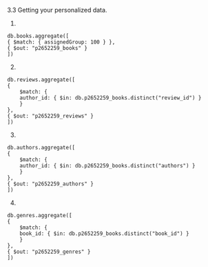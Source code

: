 3.3 Getting your personalized data. 


1. 

    db.books.aggregate([
    { $match: { assignedGroup: 100 } },
    { $out: "p2652259_books" }
    ])


<!-- 2. db.p2652259_books.aggregate([
  { $lookup: {
      from: "reviews",
      localField: "book_id",
      foreignField: "book_id",
      as: "reviews"
  } },
  { $unwind: "$reviews" },
  { $project: { _id: 0 } }, 
  { $out: "p2652259_reviews" }
]) -->


2. 

    db.reviews.aggregate([
    {
        $match: {
        author_id: { $in: db.p2652259_books.distinct("review_id") }
        }
    },
    { $out: "p2652259_reviews" }
    ])


3.

    db.authors.aggregate([
    {
        $match: {
        author_id: { $in: db.p2652259_books.distinct("authors") }
        }
    },
    { $out: "p2652259_authors" }
    ])



4.

    db.genres.aggregate([
    {
        $match: {
        book_id: { $in: db.p2652259_books.distinct("book_id") }
        }
    },
    { $out: "p2652259_genres" }
    ])



